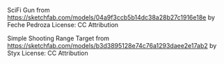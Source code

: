 SciFi Gun from https://sketchfab.com/models/04a9f3ccb5b14dc38a28b27c1916e18e by Feche Pedroza
License: CC Attribution

Simple Shooting Range Target from https://sketchfab.com/models/b3d3895128e74c76a1293daee2e17ab2 by Styx
License: CC Attribution
